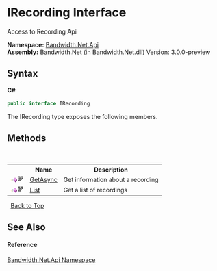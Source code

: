 ﻿# IRecording Interface
 

Access to Recording Api

**Namespace:**&nbsp;<a href ="N_Bandwidth_Net_Api.md">Bandwidth.Net.Api</a><br />**Assembly:**&nbsp;Bandwidth.Net (in Bandwidth.Net.dll) Version: 3.0.0-preview

## Syntax

**C#**<br />
``` C#
public interface IRecording
```

The IRecording type exposes the following members.


## Methods
&nbsp;<table><tr><th></th><th>Name</th><th>Description</th></tr><tr><td>![Public method](media/pubmethod.gif "Public method")![Code example](media/CodeExample.png "Code example")</td><td><a href ="M_Bandwidth_Net_Api_IRecording_GetAsync.md">GetAsync</a></td><td>
Get information about a recording</td></tr><tr><td>![Public method](media/pubmethod.gif "Public method")![Code example](media/CodeExample.png "Code example")</td><td><a href ="M_Bandwidth_Net_Api_IRecording_List.md">List</a></td><td>
Get a list of recordings</td></tr></table>&nbsp;
<a href="#irecording-interface">Back to Top</a>

## See Also


#### Reference
<a href ="N_Bandwidth_Net_Api.md">Bandwidth.Net.Api Namespace</a><br />